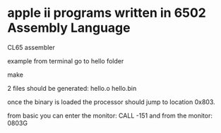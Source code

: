 # apple ii programs written in 6502 Assembly Language

CL65 assembler

example from terminal go to hello folder

make

2 files should be generated:
hello.o
hello.bin

once the binary is loaded the processor should jump to location 0x803.

from basic you can enter the monitor:
CALL -151
and from the monitor:
0803G
